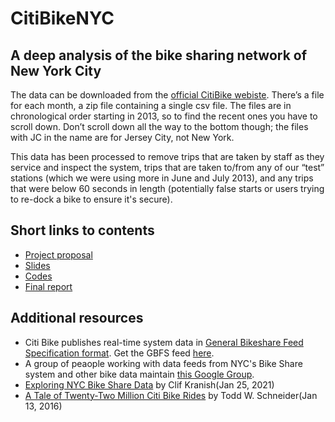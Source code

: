 # CitiBikeNYC
## A deep analysis of the bike sharing network of New York City
The data can be downloaded from the <a href="https://ride.citibikenyc.com/system-data">official CitiBike webiste</a>. There’s a file for each month, a zip file containing a single csv file. The files are in chronological order starting in 2013, so to find the recent ones you have to scroll down. Don’t scroll down all the way to the bottom though; the files with JC in the name are for Jersey City, not New York.

This data has been processed to remove trips that are taken by staff as they service and inspect the system, trips that are taken to/from any of our “test” stations (which we were using more in June and July 2013), and any trips that were below 60 seconds in length (potentially false starts or users trying to re-dock a bike to ensure it's secure).

## Short links to contents
* [Project proposal](https://github.com/SajjadPSavoji/CitiBikeNYC/tree/main/Proposal)
* [Slides](url)
* [Codes](url)
* [Final report](https://github.com/SajjadPSavoji/CitiBikeNYC/blob/main/DAV_Project%20Final%20Report.pdf)

## Additional resources
* Citi Bike publishes real-time system data in <a href="https://github.com/NABSA/gbfs/blob/master/gbfs.md">General Bikeshare Feed Specification format</a>. Get the GBFS feed <a href="http://gbfs.citibikenyc.com/gbfs/gbfs.json">here</a>.
* A group of peaople working with data feeds from NYC's Bike Share system and other bike data maintain <a href="https://groups.google.com/forum/#!aboutgroup/citibike-hackers">this Google Group</a>.
* [Exploring NYC Bike Share Data](https://towardsdatascience.com/exploring-bike-share-data-3e3b2f28760c) by Clif Kranish(Jan 25, 2021)
* [A Tale of Twenty-Two Million Citi Bike Rides](https://toddwschneider.com/posts/a-tale-of-twenty-two-million-citi-bikes-analyzing-the-nyc-bike-share-system/) by Todd W. Schneider(Jan 13, 2016)
